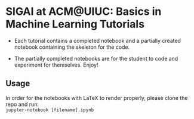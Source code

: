# SIGAI at ACM@UIUC: Basics in Machine Learning Tutorials

+ Each tutorial contains a completed notebook and a partially created notebook containing the skeleton for the code.

+ The partially completed notebooks are for the student to code and experiment for themselves. Enjoy!  

## Usage
In order for the notebooks with LaTeX to render properly, please clone the repo and run:  
`jupyter-notebook [filename].ipynb`
